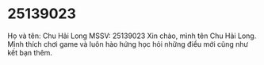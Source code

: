 # 25139023
Họ và tên: Chu Hải Long
MSSV: 25139023
Xin chào, mình tên Chu Hải Long. Mình thích chơi game và luôn hào hứng học hỏi những điều mới cũng như kết bạn thêm.